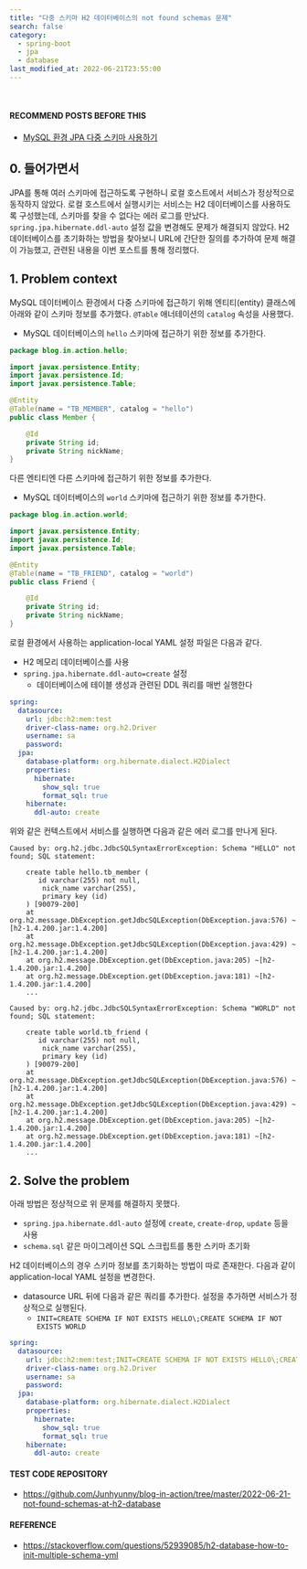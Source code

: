 ```yaml
---
title: "다중 스키마 H2 데이터베이스의 not found schemas 문제"
search: false
category:
  - spring-boot
  - jpa
  - database
last_modified_at: 2022-06-21T23:55:00
---
```


<br/>

#### RECOMMEND POSTS BEFORE THIS

- [MySQL 환경 JPA 다중 스키마 사용하기][connect-multi-schema-in-mysql-link]

## 0. 들어가면서

JPA를 통해 여러 스키마에 접근하도록 구현하니 로컬 호스트에서 서비스가 정상적으로 동작하지 않았다. 로컬 호스트에서 실행시키는 서비스는 H2 데이터베이스를 사용하도록 구성했는데, 스키마를 찾을 수 없다는 에러 로그를 만났다. `spring.jpa.hibernate.ddl-auto` 설정 값을 변경해도 문제가 해결되지 않았다. H2 데이터베이스를 초기화하는 방법을 찾아보니 URL에 간단한 질의를 추가하여 문제 해결이 가능했고, 관련된 내용을 이번 포스트를 통해 정리했다. 

## 1. Problem context

MySQL 데이터베이스 환경에서 다중 스키마에 접근하기 위해 엔티티(entity) 클래스에 아래와 같이 스키마 정보를 추가했다. `@Table` 애너테이션의 `catalog` 속성을 사용했다. 

- MySQL 데이터베이스의 `hello` 스키마에 접근하기 위한 정보를 추가한다.

```java
package blog.in.action.hello;

import javax.persistence.Entity;
import javax.persistence.Id;
import javax.persistence.Table;

@Entity
@Table(name = "TB_MEMBER", catalog = "hello")
public class Member {

    @Id
    private String id;
    private String nickName;
}
```

다른 엔티티엔 다른 스키마에 접근하기 위한 정보를 추가한다.

- MySQL 데이터베이스의 `world` 스키마에 접근하기 위한 정보를 추가한다.

```java
package blog.in.action.world;

import javax.persistence.Entity;
import javax.persistence.Id;
import javax.persistence.Table;

@Entity
@Table(name = "TB_FRIEND", catalog = "world")
public class Friend {

    @Id
    private String id;
    private String nickName;
}
```

로컬 환경에서 사용하는 application-local YAML 설정 파일은 다음과 같다.

- H2 메모리 데이터베이스를 사용
- `spring.jpa.hibernate.ddl-auto=create` 설정
  - 데이터베이스에 테이블 생성과 관련된 DDL 쿼리를 매번 실행한다

```yml
spring:
  datasource:
    url: jdbc:h2:mem:test
    driver-class-name: org.h2.Driver
    username: sa
    password:
  jpa:
    database-platform: org.hibernate.dialect.H2Dialect
    properties:
      hibernate:
        show_sql: true
        format_sql: true
    hibernate:
      ddl-auto: create
```

위와 같은 컨텍스트에서 서비스를 실행하면 다음과 같은 에러 로그를 만나게 된다.

```
Caused by: org.h2.jdbc.JdbcSQLSyntaxErrorException: Schema "HELLO" not found; SQL statement:

    create table hello.tb_member (
       id varchar(255) not null,
        nick_name varchar(255),
        primary key (id)
    ) [90079-200]
    at org.h2.message.DbException.getJdbcSQLException(DbException.java:576) ~[h2-1.4.200.jar:1.4.200]
    at org.h2.message.DbException.getJdbcSQLException(DbException.java:429) ~[h2-1.4.200.jar:1.4.200]
    at org.h2.message.DbException.get(DbException.java:205) ~[h2-1.4.200.jar:1.4.200]
    at org.h2.message.DbException.get(DbException.java:181) ~[h2-1.4.200.jar:1.4.200]
    ...
    
Caused by: org.h2.jdbc.JdbcSQLSyntaxErrorException: Schema "WORLD" not found; SQL statement:

    create table world.tb_friend (
       id varchar(255) not null,
        nick_name varchar(255),
        primary key (id)
    ) [90079-200]
    at org.h2.message.DbException.getJdbcSQLException(DbException.java:576) ~[h2-1.4.200.jar:1.4.200]
    at org.h2.message.DbException.getJdbcSQLException(DbException.java:429) ~[h2-1.4.200.jar:1.4.200]
    at org.h2.message.DbException.get(DbException.java:205) ~[h2-1.4.200.jar:1.4.200]
    at org.h2.message.DbException.get(DbException.java:181) ~[h2-1.4.200.jar:1.4.200]
    ...
```

## 2. Solve the problem

아래 방법은 정상적으로 위 문제를 해결하지 못했다.

- `spring.jpa.hibernate.ddl-auto` 설정에 `create`, `create-drop`, `update` 등을 사용
- `schema.sql` 같은 마이그레이션 SQL 스크립트를 통한 스키마 초기화 

H2 데이터베이스의 경우 스키마 정보를 초기화하는 방법이 따로 존재한다. 다음과 같이 application-local YAML 설정을 변경한다.

- datasource URL 뒤에 다음과 같은 쿼리를 추가한다. 설정을 추가하면 서비스가 정상적으로 실행된다.
  - `INIT=CREATE SCHEMA IF NOT EXISTS HELLO\;CREATE SCHEMA IF NOT EXISTS WORLD`

```yml
spring:
  datasource:
    url: jdbc:h2:mem:test;INIT=CREATE SCHEMA IF NOT EXISTS HELLO\;CREATE SCHEMA IF NOT EXISTS WORLD
    driver-class-name: org.h2.Driver
    username: sa
    password:
  jpa:
    database-platform: org.hibernate.dialect.H2Dialect
    properties:
      hibernate:
        show_sql: true
        format_sql: true
    hibernate:
      ddl-auto: create
```

#### TEST CODE REPOSITORY

- <https://github.com/Junhyunny/blog-in-action/tree/master/2022-06-21-not-found-schemas-at-h2-database>

#### REFERENCE

- <https://stackoverflow.com/questions/52939085/h2-database-how-to-init-multiple-schema-yml>

[connect-multi-schema-in-mysql-link]: https://junhyunny.github.io/spring-boot/jpa/database/connect-multi-schema-in-mysql/